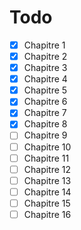 # Todo

- [x] Chapitre 1
- [x] Chapitre 2
- [x] Chapitre 3
- [x] Chapitre 4
- [x] Chapitre 5
- [x] Chapitre 6
- [x] Chapitre 7
- [x] Chapitre 8
- [ ] Chapitre 9
- [ ] Chapitre 10
- [ ] Chapitre 11
- [ ] Chapitre 12
- [ ] Chapitre 13
- [ ] Chapitre 14
- [ ] Chapitre 15
- [ ] Chapitre 16
